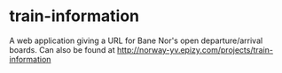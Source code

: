 # train-information
A web application giving a URL for Bane Nor's open departure/arrival boards.
Can also be found at http://norway-yv.epizy.com/projects/train-information
